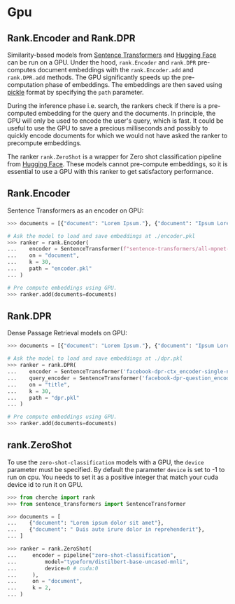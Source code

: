 # Gpu

## Rank.Encoder and Rank.DPR

Similarity-based models from [Sentence Transformers](https://www.sbert.net/docs/pretrained_models.html) and [Hugging Face](https://huggingface.co/models?pipeline_tag=zero-shot-classification) can be run on a GPU. Under the hood, `rank.Encoder` and `rank.DPR` pre-computes document embeddings with the `rank.Encoder.add` and `rank.DPR.add` methods. The GPU significantly speeds up the pre-computation phase of embeddings. The embeddings are then saved using [pickle](https://docs.python.org/3/library/pickle.html) format by specifying the `path` parameter.

During the inference phase i.e. search, the rankers check if there is a pre-computed embedding for the query and the documents. In principle, the GPU will only be used to encode the user's query, which is fast. It could be useful to use the GPU to save a precious milliseconds and possibly to quickly encode documents for which we would not have asked the ranker to precompute embeddings.

The ranker `rank.ZeroShot` is a wrapper for Zero shot classification pipeline from [Hugging Face](https://huggingface.co/models?pipeline_tag=zero-shot-classification). These models cannot pre-compute embeddings, so it is essential to use a GPU with this ranker to get satisfactory performance.

## Rank.Encoder

Sentence Transformers as an encoder on GPU:

```python
>>> documents = [{"document": "Lorem Ipsum."}, {"document": "Ipsum Lorem."}]

# Ask the model to load and save embeddings at ./encoder.pkl
>>> ranker = rank.Encoder(
...    encoder = SentenceTransformer(f"sentence-transformers/all-mpnet-base-v2", device='cuda').encode,
...    on = "document",
...    k = 30,
...    path = "encoder.pkl"
... )

# Pre compute embeddings using GPU.
>>> ranker.add(documents=documents)
```

## Rank.DPR

Dense Passage Retrieval models on GPU:

```python
>>> documents = [{"document": "Lorem Ipsum."}, {"document": "Ipsum Lorem."}]

# Ask the model to load and save embeddings at ./dpr.pkl
>>> ranker = rank.DPR(
...    encoder = SentenceTransformer('facebook-dpr-ctx_encoder-single-nq-base', device="cuda").encode,
...    query_encoder = SentenceTransformer('facebook-dpr-question_encoder-single-nq-base', devica="cuda").encode,
...    on = "title",
...    k = 30,
...    path = "dpr.pkl"
... )

# Pre compute embeddings using GPU.
>>> ranker.add(documents=documents)
```

## rank.ZeroShot

To use the `zero-shot-classification` models with a GPU, the `device` parameter must be specified. By default the parameter `device` is set to -1 to run on cpu. You needs to set it as a positive integer that match your cuda device id to run it on GPU.

```python
>>> from cherche import rank
>>> from sentence_transformers import SentenceTransformer

>>> documents = [
...    {"document": "Lorem ipsum dolor sit amet"},
...    {"document": " Duis aute irure dolor in reprehenderit"},
... ]

>>> ranker = rank.ZeroShot(
...     encoder = pipeline("zero-shot-classification", 
...         model="typeform/distilbert-base-uncased-mnli", 
...         device=0 # cuda:0
...     ), 
...     on = "document",
...     k = 2,
... )
```
